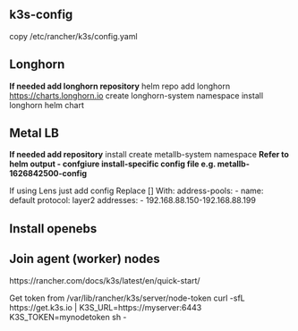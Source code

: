 ## k3s-config

copy /etc/rancher/k3s/config.yaml

## Longhorn
**If needed add longhorn repository**
helm repo add longhorn https://charts.longhorn.io
create longhorn-system namespace
install longhorn helm chart

## Metal LB
**If needed add repository**
install 
create metallb-system namespace
**Refer to helm output - confgiure install-specific config file e.g. metallb-1626842500-config**

If using Lens just add config
Replace []
With:
address-pools:
    - name: default
      protocol: layer2
      addresses:
      - 192.168.88.150-192.168.88.199

## Install openebs

## Join agent (worker) nodes
<p>https://rancher.com/docs/k3s/latest/en/quick-start/</p>
Get token from /var/lib/rancher/k3s/server/node-token
curl -sfL https://get.k3s.io | K3S_URL=https://myserver:6443 K3S_TOKEN=mynodetoken sh -
